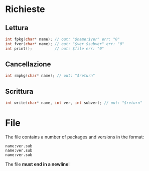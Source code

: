 # Richieste

## Lettura
```c
int fpkg(char* name); // out: "$name:$ver" err: "0"
int fver(char* name); // out: "$ver $subver" err: "0"
int print();          // out: $file err: "0"
```

## Cancellazione
```c
int rmpkg(char* name); // out: "$return"
```

## Scrittura
```c
int write(char* name, int ver, int subver); // out: "$return"
```

# File
The file contains a number of packages and versions in the format:
```
name:ver.sub
name:ver.sub
name:ver.sub

```
The file **must end in a newline**!
